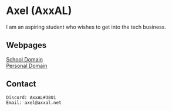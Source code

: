 # Axel (AxxAL)

I am an aspiring student who wishes to get into the tech business.

## Webpages
[School Domain](https://19axer.ssis.nu "My School's domain.")\
[Personal Domain](https://www.axxal.net "My Personal Domain")

## Contact
```bash
Discord: AxxAL#3801
Email: axel@axxal.net
```

<!--
**AxxAL/AxxAL** is a ✨ _special_ ✨ repository because its `README.md` (this file) appears on your GitHub profile.

Here are some ideas to get you started:

- 🔭 I’m currently working on ...
- 🌱 I’m currently learning ...
- 👯 I’m looking to collaborate on ...
- 🤔 I’m looking for help with ...
- 💬 Ask me about ...
- 📫 How to reach me: ...
- 😄 Pronouns: ...
- ⚡ Fun fact: ...
-->
